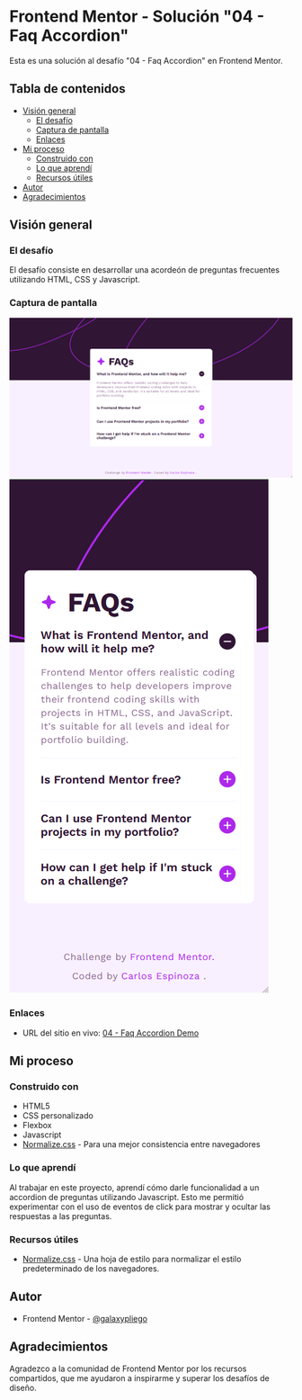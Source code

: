 # Frontend Mentor - Solución "04 - Faq Accordion"

Esta es una solución al desafío "04 - Faq Accordion" en Frontend Mentor.

## Tabla de contenidos

- [Visión general](#visión-general)
  - [El desafío](#el-desafío)
  - [Captura de pantalla](#captura-de-pantalla)
  - [Enlaces](#enlaces)
- [Mi proceso](#mi-proceso)
  - [Construido con](#construido-con)
  - [Lo que aprendí](#lo-que-aprendí)
  - [Recursos útiles](#recursos-útiles)
- [Autor](#autor)
- [Agradecimientos](#agradecimientos)

## Visión general

### El desafío

El desafío consiste en desarrollar una acordeón de preguntas frecuentes utilizando HTML, CSS y Javascript.

### Captura de pantalla

![Social Links Profile Main Desktop](./assets/images/screen-shot-desk.png)
![Social Links Profile Main Mobile](./assets/images/screen-shot-mob.png)

### Enlaces

- URL del sitio en vivo: [04 - Faq Accordion Demo](https://galaxypliego.github.io/frontend-mentor-challenges/04-faq-accordion-main/)

## Mi proceso

### Construido con

- HTML5
- CSS personalizado
- Flexbox
- Javascript
- [Normalize.css](https://necolas.github.io/normalize.css/) - Para una mejor consistencia entre navegadores

### Lo que aprendí

Al trabajar en este proyecto, aprendí cómo darle funcionalidad a un accordion de preguntas utilizando Javascript. Esto me permitió experimentar con el uso de eventos de click para mostrar y ocultar las respuestas a las preguntas.

### Recursos útiles

- [Normalize.css](https://necolas.github.io/normalize.css/) - Una hoja de estilo para normalizar el estilo predeterminado de los navegadores.

## Autor

- Frontend Mentor - [@galaxypliego](https://www.frontendmentor.io/profile/galaxypliego)

## Agradecimientos

Agradezco a la comunidad de Frontend Mentor por los recursos compartidos, que me ayudaron a inspirarme y superar los desafíos de diseño.
